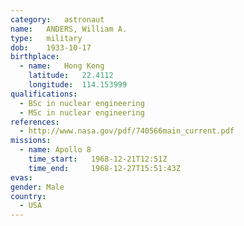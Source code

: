 ```yaml
---
category:	astronaut
name:	ANDERS, William A.
type:	military
dob:	1933-10-17
birthplace:
  - name:	Hong Kong
    latitude:	22.4112
    longitude:	114.153999
qualifications:
  - BSc in nuclear engineering
  - MSc in nuclear engineering
references:
  - http://www.nasa.gov/pdf/740566main_current.pdf
missions:
  - name: Apollo 8
    time_start:   1968-12-21T12:51Z
    time_end:     1968-12-27T15:51:43Z
evas:
gender:	Male
country:
  - USA
---
```

